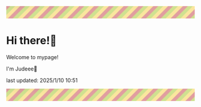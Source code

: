 <!-- Header image -->
<img src="./pokemon/pokemon_18.png" width="1000">

# Hi there!👋

Welcome to mypage!

I'm Judeee🐷

last updated: 2025/1/10 10:51

<!-- Footer image -->
<img src="./pokemon/pokemon_18.png" width="1000">
